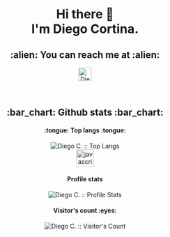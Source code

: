 <h1 align="center"> Hi there 👋<br> I'm Diego Cortina.</h2>

<h2 align="center">:alien: You can reach me at :alien:</h2>

<p align="center">
  <a href="https://www.linkedin.com/in/diego-cortina">
    <img src="https://www.vectorlogo.zone/logos/linkedin/linkedin-icon.svg" alt="Diego Cortina's LinkedIn Profile" height="30" width="30">
  </a>
</p>

<br>

<h2 align="center">:bar_chart: Github stats :bar_chart:</h2>

<h4 align="center">:tongue: Top langs :tongue:</h4>

<p align="center"><img src="https://github-readme-stats.vercel.app/api/top-langs/?username=cortina17&langs_count=10&theme=tokyonight&layout=compact" alt="Diego C. :: Top Langs" />
  <br>
  <img src="https://rawcdn.githack.com/devicons/devicon/9c6bfdb9783cdfe1018666ed76adcfd3eab6fad6/icons/javascript/javascript-original.svg" alt="javascript" width="40" height="40"/>
</p>

<h4 align="center">Profile stats</h4>

<p align="center"><img src="https://github-readme-stats.vercel.app/api?username=cortina17&show_icons=true&theme=synthwave" alt="Diego C. :: Profile Stats" /></p>

<h4 align="center">Visitor's count :eyes:</h4>

<p align="center"><img src="https://profile-counter.glitch.me/{cortina17}/count.svg" alt="Diego C. :: Visitor's Count" /></p>
